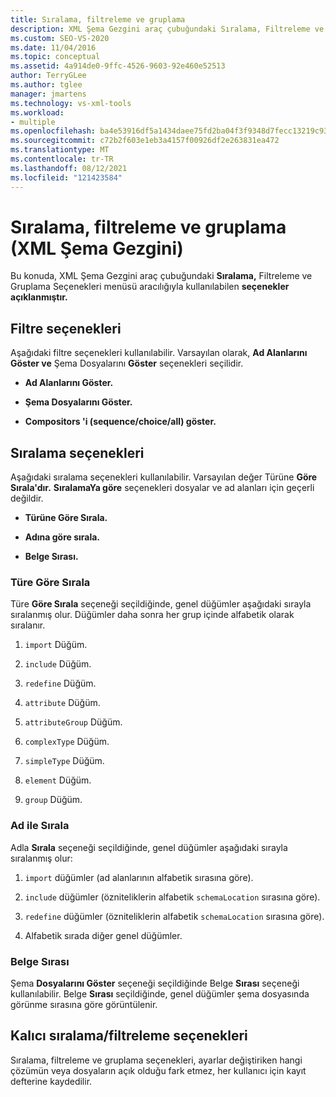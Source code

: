 ```yaml
---
title: Sıralama, filtreleme ve gruplama
description: XML Şema Gezgini araç çubuğundaki Sıralama, Filtreleme ve Gruplama Seçenekleri menüsünden kullanılabilen seçenekler hakkında bilgi öğrenin.
ms.custom: SEO-VS-2020
ms.date: 11/04/2016
ms.topic: conceptual
ms.assetid: 4a914de0-9ffc-4526-9603-92e460e52513
author: TerryGLee
ms.author: tglee
manager: jmartens
ms.technology: vs-xml-tools
ms.workload:
- multiple
ms.openlocfilehash: ba4e53916df5a1434daee75fd2ba04f3f9348d7fecc13219c93c283d006924c9
ms.sourcegitcommit: c72b2f603e1eb3a4157f00926df2e263831ea472
ms.translationtype: MT
ms.contentlocale: tr-TR
ms.lasthandoff: 08/12/2021
ms.locfileid: "121423584"
---
```

# <a name="sorting-filtering-and-grouping-xml-schema-explorer"></a>Sıralama, filtreleme ve gruplama (XML Şema Gezgini)

Bu konuda, XML Şema Gezgini araç çubuğundaki **Sıralama,** Filtreleme ve Gruplama Seçenekleri menüsü aracılığıyla kullanılabilen **seçenekler açıklanmıştır.**

## <a name="filter-options"></a>Filtre seçenekleri

Aşağıdaki filtre seçenekleri kullanılabilir. Varsayılan olarak, **Ad Alanlarını Göster ve** Şema Dosyalarını **Göster** seçenekleri seçilidir.

- **Ad Alanlarını Göster.**

- **Şema Dosyalarını Göster.**

- **Compositors 'i (sequence/choice/all) göster.**

## <a name="sorting-options"></a>Sıralama seçenekleri

Aşağıdaki sıralama seçenekleri kullanılabilir. Varsayılan değer Türüne **Göre Sırala'dır.** **SıralamaYa göre** seçenekleri dosyalar ve ad alanları için geçerli değildir.

- **Türüne Göre Sırala.**

- **Adına göre sırala.**

- **Belge Sırası.**

### <a name="sort-by-type"></a>Türe Göre Sırala

Türe **Göre Sırala** seçeneği seçildiğinde, genel düğümler aşağıdaki sırayla sıralanmış olur. Düğümler daha sonra her grup içinde alfabetik olarak sıralanır.

1. `import` Düğüm.

2. `include` Düğüm.

3. `redefine` Düğüm.

4. `attribute` Düğüm.

5. `attributeGroup` Düğüm.

6. `complexType` Düğüm.

7. `simpleType` Düğüm.

8. `element` Düğüm.

9. `group` Düğüm.

### <a name="sort-by-name"></a>Ad ile Sırala

Adla **Sırala** seçeneği seçildiğinde, genel düğümler aşağıdaki sırayla sıralanmış olur:

1. `import` düğümler (ad alanlarının alfabetik sırasına göre).

2. `include` düğümler (özniteliklerin alfabetik `schemaLocation` sırasına göre).

3. `redefine` düğümler (özniteliklerin alfabetik `schemaLocation` sırasına göre).

4. Alfabetik sırada diğer genel düğümler.

### <a name="document-order"></a>Belge Sırası

Şema **Dosyalarını Göster** seçeneği seçildiğinde Belge **Sırası** seçeneği kullanılabilir. Belge **Sırası** seçildiğinde, genel düğümler şema dosyasında görünme sırasına göre görüntülenir.

## <a name="persisting-sortfilter-options"></a>Kalıcı sıralama/filtreleme seçenekleri

Sıralama, filtreleme ve gruplama seçenekleri, ayarlar değiştiriken hangi çözümün veya dosyaların açık olduğu fark etmez, her kullanıcı için kayıt defterine kaydedilir.

